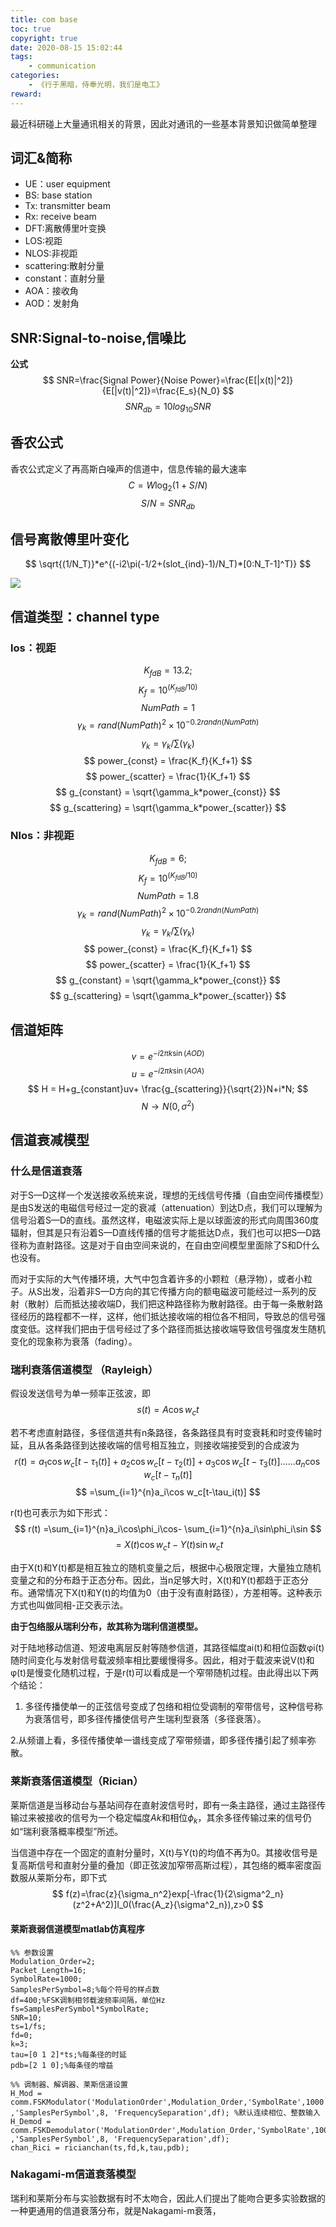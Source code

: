 ```yaml
---
title: com base
toc: true
copyright: true
date: 2020-08-15 15:02:44
tags:
    - communication
categories:
    - 《行于黑暗，侍奉光明，我们是电工》
reward:
---
```


最近科研碰上大量通讯相关的背景，因此对通讯的一些基本背景知识做简单整理

<!--more-->

## 词汇&简称
+ UE：user equipment
+ BS: base station
+ Tx: transmitter beam
+ Rx: receive beam
+ DFT:离散傅里叶变换
+ LOS:视距
+ NLOS:非视距
+ scattering:散射分量
+ constant：直射分量 
+ AOA：接收角
+ AOD：发射角

## SNR:Signal-to-noise,信噪比
**公式**
$$
SNR=\frac{Signal Power}{Noise Power}=\frac{E[|x(t)|^2]}{E[|v(t)|^2]}=\frac{E_s}{N_0}
$$
$$
SNR_{db}=10log_{10}SNR
$$
## 香农公式
香农公式定义了再高斯白噪声的信道中，信息传输的最大速率
$$
C=W\log_2(1+S/N)
$$
$$
S/N=SNR_{db}
$$

## 信号离散傅里叶变化
$$
\sqrt{(1/N_T)}*e^{(-i2\pi(-1/2+(slot_{ind}-1)/N_T)*[0:N_T-1]^T)}
$$

![](https://cdn.jsdelivr.net/gh/Fazziekey/image-bed@master/2020/08/15/6b7a4e44022c8563e56d40530707232f.png)

## 信道类型：channel type
### los：视距

$$
K_{fdB} = 13.2; % Rician K factor
$$
$$
K_f = 10^{(K_{fdB}/10)}
$$
$$
NumPath = 1
$$
$$
\gamma_k = rand(NumPath)^2\times 10^{-0.2randn(NumPath)}
$$
$$
\gamma_k = \gamma_k/\sum(\gamma_k)
$$
$$
power_{const} = \frac{K_f}{K_f+1}
$$
$$
power_{scatter} = \frac{1}{K_f+1}
$$
$$
g_{constant} = \sqrt{\gamma_k*power_{const}}
$$
$$
g_{scattering} = \sqrt{\gamma_k*power_{scatter}}
$$

### Nlos：非视距

$$
K_{fdB} = 6; % Rician K factor
$$
$$
K_f = 10^{(K_{fdB}/10)}
$$
$$
NumPath = 1.8
$$
$$
\gamma_k = rand(NumPath)^2\times 10^{-0.2randn(NumPath)}
$$
$$
\gamma_k = \gamma_k/\sum(\gamma_k)
$$
$$
power_{const} = \frac{K_f}{K_f+1}
$$
$$
power_{scatter} = \frac{1}{K_f+1}
$$
$$
g_{constant} = \sqrt{\gamma_k*power_{const}}
$$
$$
g_{scattering} = \sqrt{\gamma_k*power_{scatter}}
$$

## 信道矩阵


$$
v = e^{-i2\pi k \sin(AOD)}
$$
$$
u = e^{-i2\pi k \sin(AOA)}
$$
$$       
H = H+g_{constant}uv+ \frac{g_{scattering}}{\sqrt{2}}N+i*N;
$$
$$
N\to N(0,\sigma^2)
$$
## 信道衰减模型
### 什么是信道衰落

对于S—D这样一个发送接收系统来说，理想的无线信号传播（自由空间传播模型）是由S发送的电磁信号经过一定的衰减（attenuation）到达D点，我们可以理解为信号沿着S—D的直线。虽然这样，电磁波实际上是以球面波的形式向周围360度辐射，但其是只有沿着S—D直线传播的信号才能抵达D点，我们也可以把S—D路径称为直射路径。这是对于自由空间来说的，在自由空间模型里面除了S和D什么也没有。

而对于实际的大气传播环境，大气中包含着许多的小颗粒（悬浮物），或者小粒子。从S出发，沿着非S—D方向的其它传播方向的额电磁波可能经过一系列的反射（散射）后而抵达接收端D，我们把这种路径称为散射路径。由于每一条散射路径经历的路程都不一样，这样，他们抵达接收端的相位各不相同，导致总的信号强度变低。这样我们把由于信号经过了多个路径而抵达接收端导致信号强度发生随机变化的现象称为衰落（fading）。

### 瑞利衰落信道模型 （Rayleigh）

假设发送信号为单一频率正弦波，即
$$
s(t)=A\cos w_c t
$$


若不考虑直射路径，多径信道共有n条路径，各条路径具有时变衰耗和时变传输时延，且从各条路径到达接收端的信号相互独立，则接收端接受到的合成波为
$$
r(t)=a_1\cos w_c[t-\tau_1(t)]+a_2\cos w_c[t-\tau_2(t)]+a_3\cos w_c[t-\tau_3(t)]……a_n\cos w_c[t-\tau_n(t)]
$$
$$
=\sum_{i=1}^{n}a_i\cos w_c[t-\tau_i(t)]
$$

r(t)也可表示为如下形式：
$$
r(t)
=\sum_{i=1}^{n}a_i\cos\phi_i\cos- \sum_{i=1}^{n}a_i\sin\phi_i\sin
$$
$$
=X(t)\cos w_ct-Y(t)\sin w_ct
$$

由于X(t)和Y(t)都是相互独立的随机变量之后，根据中心极限定理，大量独立随机变量之和的分布趋于正态分布。因此，当n足够大时，X(t)和Y(t)都趋于正态分布。通常情况下X(t)和Y(t)的均值为0（由于没有直射路径），方差相等。这种表示方式也叫做同相-正交表示法。


**由于包络服从瑞利分布，故其称为瑞利信道模型。**

对于陆地移动信道、短波电离层反射等随参信道，其路径幅度ai(t)和相位函数φi(t)随时间变化与发射信号载波频率相比要缓慢得多。因此，相对于载波来说V(t)和φ(t)是慢变化随机过程，于是r(t)可以看成是一个窄带随机过程。由此得出以下两个结论：

1. 多径传播使单一的正弦信号变成了包络和相位受调制的窄带信号，这种信号称为衰落信号，即多径传播使信号产生瑞利型衰落（多径衰落）。

2.从频谱上看，多径传播使单一谱线变成了窄带频谱，即多径传播引起了频率弥散。



### 莱斯衰落信道模型（Rician）
莱斯信道是当移动台与基站间存在直射波信号时，即有一条主路径，通过主路径传输过来被接收的信号为一个稳定幅度$Ak$和相位$\phi _k$，其余多径传输过来的信号仍如“瑞利衰落概率模型”所述。


当信道中存在一个固定的直射分量时，X(t)与Y(t)的均值不再为0。其接收信号是复高斯信号和直射分量的叠加（即正弦波加窄带高斯过程），其包络的概率密度函数服从莱斯分布，即下式
$$
f(z)=\frac{z}{\sigma_n^2}exp[-\frac{1}{2\sigma^2_n}(z^2+A^2)]I_0(\frac{A_z}{\sigma^2_n}),z>0
$$
#### 莱斯衰弱信道模型matlab仿真程序

    %% 参数设置
    Modulation_Order=2;
    Packet_Length=16;
    SymbolRate=1000;
    SamplesPerSymbol=8;%每个符号的样点数
    df=400;%FSK调制相邻载波频率间隔，单位Hz
    fs=SamplesPerSymbol*SymbolRate;
    SNR=10;
    ts=1/fs;
    fd=0;
    k=3;
    tau=[0 1 2]*ts;%每条径的时延
    pdb=[2 1 0];%每条径的增益
    
    %% 调制器、解调器、莱斯信道设置
    H_Mod = comm.FSKModulator('ModulationOrder',Modulation_Order,'SymbolRate',1000 ,'SamplesPerSymbol',8, 'FrequencySeparation',df); %默认连续相位、整数输入 
    H_Demod = comm.FSKDemodulator('ModulationOrder',Modulation_Order,'SymbolRate',1000 ,'SamplesPerSymbol',8, 'FrequencySeparation',df);
    chan_Rici = ricianchan(ts,fd,k,tau,pdb);


### Nakagami-m信道衰落模型

瑞利和莱斯分布与实验数据有时不太吻合，因此人们提出了能吻合更多实验数据的一种更通用的信道衰落分布，就是Nakagami-m衰落，


